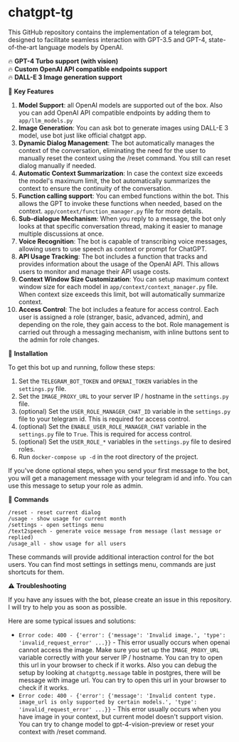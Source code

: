 # chatgpt-tg

This GitHub repository contains the implementation of a telegram bot, designed to facilitate seamless interaction with GPT-3.5 and GPT-4, state-of-the-art language models by OpenAI.  

🔥 **GPT-4 Turbo support (with vision)**  
🔥 **Custom OpenAI API compatible endpoints support**  
🔥 **DALL-E 3 Image generation support**

🔑 **Key Features**

1. **Model Support**: all OpenAI models are supported out of the box. Also you can add OpenAI API compatible endpoints by adding them to `app/llm_models.py`
2. **Image Generation**: You can ask bot to generate images using DALL-E 3 model, use bot just like official chatgpt app.
3. **Dynamic Dialog Management**: The bot automatically manages the context of the conversation, eliminating the need for the user to manually reset the context using the /reset command. You still can reset dialog manually if needed.
4. **Automatic Context Summarization**: In case the context size exceeds the model's maximum limit, the bot automatically summarizes the context to ensure the continuity of the conversation.
5. **Function calling support**: You can embed functions within the bot. This allows the GPT to invoke these functions when needed, based on the context. `app/context/function_manager.py` file for more details.
6. **Sub-dialogue Mechanism**: When you reply to a message, the bot only looks at that specific conversation thread, making it easier to manage multiple discussions at once.
7. **Voice Recognition**: The bot is capable of transcribing voice messages, allowing users to use speech as context or prompt for ChatGPT.
8. **API Usage Tracking**: The bot includes a function that tracks and provides information about the usage of the OpenAI API. This allows users to monitor and manage their API usage costs.
9. **Context Window Size Customization**: You can setup maximum context window size for each model in `app/context/context_manager.py` file. When context size exceeds this limit, bot will automatically summarize context.
10. **Access Control**: The bot includes a feature for access control. Each user is assigned a role (stranger, basic, advanced, admin), and depending on the role, they gain access to the bot. Role management is carried out through a messaging mechanism, with inline buttons sent to the admin for role changes.

🔧 **Installation**

To get this bot up and running, follow these steps:

1. Set the `TELEGRAM_BOT_TOKEN` and `OPENAI_TOKEN` variables in the `settings.py` file.
2. Set the `IMAGE_PROXY_URL` to your server IP / hostname in the `settings.py` file.
3. (optional) Set the `USER_ROLE_MANAGER_CHAT_ID` variable in the `settings.py` file to your telegram id. This is required for access control.
4. (optional) Set the `ENABLE_USER_ROLE_MANAGER_CHAT` variable in the `settings.py` file to `True`. This is required for access control.
5. (optional) Set the `USER_ROLE_*` variables in the `settings.py` file to desired roles.
6. Run `docker-compose up -d` in the root directory of the project.

If you've done optional steps, when you send your first message to the bot, you will get a management message with your telegram id and info. You can use this message to setup your role as admin.

🤖 **Commands**
```
/reset - reset current dialog
/usage - show usage for current month
/settings - open settings menu
/text2speech - generate voice message from message (last message or replied)
/usage_all - show usage for all users
```
These commands will provide additional interaction control for the bot users. You can find most settings in settings menu, commands are just shortcuts for them.


⚠️ **Troubleshooting**

If you have any issues with the bot, please create an issue in this repository. I will try to help you as soon as possible.  

Here are some typical issues and solutions:  
- ```Error code: 400 - {'error': {'message': 'Invalid image.', 'type': 'invalid_request_error' ...}}``` - This error usually occurs when openai cannot access the image. Make sure you set up the `IMAGE_PROXY_URL` variable correctly with your server IP / hostname. 
You can try to open this url in your browser to check if it works. Also you can debug the setup by looking at `chatgpttg.message` table in postgres, there will be message with image url. You can try to open this url in your browser to check if it works.
- ```Error code: 400 - {'error': {'message': 'Invalid content type. image_url is only supported by certain models.', 'type': 'invalid_request_error' ...}}``` - This error usually occurs when you have image in your context, but current model doesn't support vision. You can try to change model to gpt-4-vision-preview or reset your context with /reset command.
